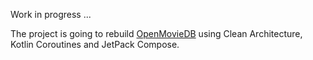Work in progress ...

The project is going to rebuild [OpenMovieDB](https://github.com/AntonShapovalov/Open-Movie-DB) using Clean Architecture, Kotlin Coroutines and JetPack Compose.
